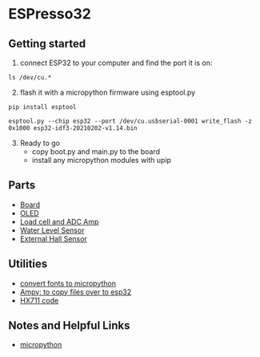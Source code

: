 # ESPresso32

## Getting started
1. connect ESP32 to your computer and find the port it is on:

 `ls /dev/cu.*`
 
2. flash it with a micropython firmware using esptool.py

 `pip install esptool`
 
 `esptool.py --chip esp32 --port /dev/cu.usbserial-0001 write_flash -z 0x1000 esp32-idf3-20210202-v1.14.bin`
 
3. Ready to go
    - copy boot.py and main.py to the board
    - install any micropython modules with upip

## Parts
- [Board](https://www.amazon.com/gp/product/B08D5ZD528/ref=ppx_yo_dt_b_asin_title_o08_s00?ie=UTF8&psc=1)
- [OLED](https://www.amazon.com/gp/product/B08KPQT75M/ref=ppx_yo_dt_b_asin_image_o06_s00?ie=UTF8&psc=1)
- [Load cell and ADC Amp](https://www.amazon.com/gp/product/B08KRV8VYP/ref=ppx_yo_dt_b_asin_title_o04_s00?ie=UTF8&psc=1)
- [Water Level Sensor](https://www.amazon.com/gp/product/B07THDH7Y4/ref=ppx_yo_dt_b_asin_title_o02_s00?ie=UTF8&psc=1)
- [External Hall Sensor](https://www.mouser.com/datasheet/2/187/honeywell-sensing-omnipolar-digital-hall-effect-se-1846243.pdf)

## Utilities
- [convert fonts to micropython](https://github.com/peterhinch/micropython-font-to-py)
- [Ampy: to copy files over to esp32](https://github.com/scientifichackers/ampy)
- [HX711 code](https://github.com/robert-hh/hx711)

## Notes and Helpful Links
- [micropython](http://docs.micropython.org/en/v1.10/esp32/quickref.html)
